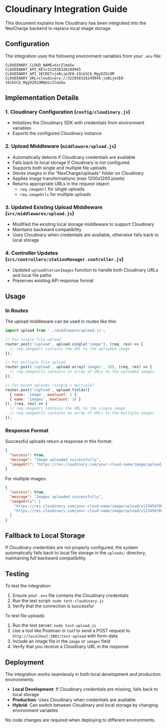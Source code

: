 # Cloudinary Integration Guide

This document explains how Cloudinary has been integrated into the NexCharge backend to replace local image storage.

## Configuration

The integration uses the following environment variables from your `.env` file:

```
CLOUDINARY_CLOUD_NAME=dzc2lma5w
CLOUDINARY_API_KEY=321938326249945
CLOUDINARY_API_SECRET=joBijmJE0-19ikSCb_MgyDZ9iOM
CLOUDINARY_URL=cloudinary://321938326249945:joBijmJE0-19ikSCb_MgyDZ9iOM@dzc2lma5w
```

## Implementation Details

### 1. Cloudinary Configuration (`config/cloudinary.js`)

- Initializes the Cloudinary SDK with credentials from environment variables
- Exports the configured Cloudinary instance

### 2. Upload Middleware (`middleware/upload.js`)

- Automatically detects if Cloudinary credentials are available
- Falls back to local storage if Cloudinary is not configured
- Supports both single and multiple file uploads
- Stores images in the "NexCharge/uploads" folder on Cloudinary
- Applies image transformations (max 1200x1200 pixels)
- Returns appropriate URLs in the request object:
  - `req.imageUrl` for single uploads
  - `req.imageUrls` for multiple uploads

### 3. Updated Existing Upload Middleware (`src/middlewares/upload.js`)

- Modified the existing local storage middleware to support Cloudinary
- Maintains backward compatibility
- Uses Cloudinary when credentials are available, otherwise falls back to local storage

### 4. Controller Updates (`src/controllers/stationManager.controller.js`)

- Updated `uploadStationImages` function to handle both Cloudinary URLs and local file paths
- Preserves existing API response format

## Usage

### In Routes

The upload middleware can be used in routes like this:

```javascript
import upload from '../middleware/upload.js';

// For single file upload
router.post('/upload', upload.single('image'), (req, res) => {
  // req.imageUrl contains the URL to the uploaded image
});

// For multiple file upload
router.post('/upload', upload.array('images', 10), (req, res) => {
  // req.imageUrls contains an array of URLs to the uploaded images
});

// For mixed uploads (single + multiple)
router.post('/upload', upload.fields([
  { name: 'image', maxCount: 1 },
  { name: 'images', maxCount: 10 }
]), (req, res) => {
  // req.imageUrl contains the URL to the single image
  // req.imageUrls contains an array of URLs to the multiple images
});
```

### Response Format

Successful uploads return a response in this format:

```json
{
  "success": true,
  "message": "Image uploaded successfully",
  "imageUrl": "https://res.cloudinary.com/your-cloud-name/image/upload/v1234567890/NexCharge/uploads/your-image.jpg"
}
```

For multiple images:

```json
{
  "success": true,
  "message": "Images uploaded successfully",
  "imageUrls": [
    "https://res.cloudinary.com/your-cloud-name/image/upload/v1234567890/NexCharge/uploads/image1.jpg",
    "https://res.cloudinary.com/your-cloud-name/image/upload/v1234567890/NexCharge/uploads/image2.jpg"
  ]
}
```

## Fallback to Local Storage

If Cloudinary credentials are not properly configured, the system automatically falls back to local file storage in the `uploads/` directory, maintaining full backward compatibility.

## Testing

To test the integration:

1. Ensure your `.env` file contains the Cloudinary credentials
2. Run the test script: `node test-cloudinary.js`
3. Verify that the connection is successful

To test file uploads:

1. Run the test server: `node test-upload.js`
2. Use a tool like Postman or curl to send a POST request to `http://localhost:3001/test-upload` with form-data
3. Include an image file in the `image` or `images` field
4. Verify that you receive a Cloudinary URL in the response

## Deployment

The integration works seamlessly in both local development and production environments:

- **Local Development**: If Cloudinary credentials are missing, falls back to local storage
- **Production**: Uses Cloudinary when credentials are available
- **Hybrid**: Can switch between Cloudinary and local storage by changing environment variables

No code changes are required when deploying to different environments.